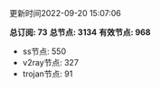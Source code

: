 更新时间2022-09-20 15:07:06

**总订阅: 73**
**总节点: 3134**
**有效节点: 968**
- ss节点: 550
- v2ray节点: 327
- trojan节点: 91
